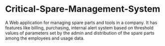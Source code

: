 # Critical-Spare-Management-System

A Web application for managing spare parts and tools in a company.
It has features like billing, purchasing, internal alert system based on threshold values of parameters
set by the admin and distribution of the spare parts among the employees and usage data.
